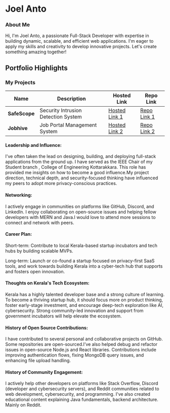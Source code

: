 # Joel Anto 

### About Me

Hi, I'm Joel Anto, a passionate Full-Stack Developer with expertise in building dynamic, scalable, and efficient web applications. I'm eager to apply my skills and creativity to develop innovative projects. Let's create something amazing together!


## Portfolio Highlights

### My Projects

| Name                | Description                                                               | Hosted Link                              | Repo Link                                                      |
|---------------------|---------------------------------------------------------------------------|------------------------------------------|----------------------------------------------------------------|
| **SafeScope**  | Security Intrusion Detection System                                              | [Hosted Link 1](https://example.com)    | [Repo Link 1](https://github.com/j0ec0de/SafeScope)             |
| **Jobhive**  | Job Portal Management System                                             | [Hosted Link 2](https://example.com)    | [Repo Link 2](https://github.com/j0ec0de/Jobhive)             |

#### Leadership and Influence:

I've often taken the lead on designing, building, and deploying full-stack applications from the ground up. I have served as the IEEE Chair of my Student branch , College of Engineering Kottarakkara. This role has provided me insights on how to become a good influence.My project direction, technical depth, and security-focused thinking have influenced my peers to adopt more privacy-conscious practices.

#### Networking:

I actively engage in communities on platforms like GitHub, Discord, and LinkedIn. I enjoy collaborating on open-source issues and helping fellow developers with MERN and Java.I would love to attend more sessions to connect and network with peers.

#### Career Plan:

Short-term: Contribute to local Kerala-based startup incubators and tech hubs by building scalable MVPs.

Long-term: Launch or co-found a startup focused on privacy-first SaaS tools, and work towards building Kerala into a cyber-tech hub that supports and fosters open innovation.

#### Thoughts on Kerala's Tech Ecosystem:

Kerala has a highly talented developer base and a strong culture of learning. To become a thriving startup hub, it should focus more on product thinking, foster early-stage investment, and encourage deep-tech exploration like AI, cybersecurity. Strong community-led innovation and support from government incubators will help elevate the ecosystem.

#### History of Open Source Contributions:

I have contributed to several personal and collaborative projects on GitHub. Some repositories are open-sourced.I’ve also helped debug and refactor issues in open-source Node.js and React libraries. Contributions include improving authentication flows, fixing MongoDB query issues, and enhancing file upload handling.

#### History of Community Engagement:

I actively help other developers on platforms like Stack Overflow, Discord (developer and cybersecurity servers), and Reddit communities related to web development, cybersecurity, and programming. I've also created educational content explaining Java fundamentals, backend architecture. Mainly on Reddit.


